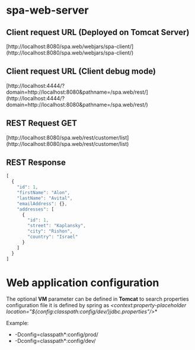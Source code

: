 # spa-web-server

## Client request URL (Deployed on Tomcat Server)
[http://localhost:8080/spa.web/webjars/spa-client/]
(http://localhost:8080/spa.web/webjars/spa-client/)

## Client request URL (Client debug mode)
[http://localhost:4444/?domain=http://localhost:8080&pathname=/spa.web/rest/]
(http://localhost:4444/?domain=http://localhost:8080&pathname=/spa.web/rest/)

## REST Request GET
[http://localhost:8080/spa.web/rest/customer/list]
(http://localhost:8080/spa.web/rest/customer/list)
## REST Response

```javascript
[
  {
    "id": 1,
    "firstName": "Alon",
    "lastName": "Avital",
    "emailAddress": {},
    "addresses": [
      {
        "id": 1,
        "street": "Kaplansky",
        "city": "Rishon",
        "country": "Israel"
      }
    ]
  }
]
```

# Web application configuration

The optional **VM** parameter can be defined in **Tomcat**  to search properties configuration file
it is defined by spring as **<context:property-placeholder location="${config:classpath*:config/dev/}jdbc.properties"/>**

Example:

* -Dconfig=classpath*:config/prod/
* -Dconfig=classpath*:config/dev/